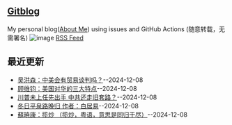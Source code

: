 ## [Gitblog](https://yihong0618.github.io/gitblog/)
My personal blog([About Me](https://github.com/yihong0618/gitblog/issues/282)) using issues and GitHub Actions (随意转载，无需署名)
![image](https://github.com/user-attachments/assets/a168bf11-661e-4566-b042-7fc9544de528)
[RSS Feed](https://raw.githubusercontent.com/luckypoem/gitblog-by-yihong0618/master/feed.xml)

## 最近更新
- [吴洪森：中美会有贸易谈判吗？](https://github.com/luckypoem/gitblog-by-yihong0618/issues/6)--2024-12-08
- [顾维钧：美国对华的三大特点](https://github.com/luckypoem/gitblog-by-yihong0618/issues/5)--2024-12-08
- [川普未上任先出手 中共还走旧套路？](https://github.com/luckypoem/gitblog-by-yihong0618/issues/4)--2024-12-08
- [冬日平泉路晚归 作者：白居易](https://github.com/luckypoem/gitblog-by-yihong0618/issues/3)--2024-12-08
- [蘇暁康：揽炒 （揽炒，粤语，意思是同归于尽）](https://github.com/luckypoem/gitblog-by-yihong0618/issues/2)--2024-12-08
